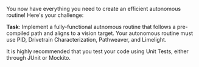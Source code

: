 You now have everything you need to create an efficient autonomous routine! Here's your challenge:

**Task**: Implement a fully-functional autnomous routine that follows a pre-compiled path and aligns to a vision target. Your autonomous routine must use PID, Drivetrain Characterization, Pathweaver, and Limelight.

It is highly recommended that you test your code using Unit Tests, either through JUnit or Mockito.
